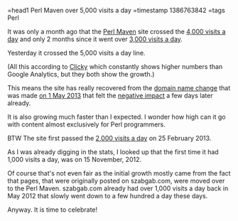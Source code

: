 =head1 Perl Maven over 5,000 visits a day
=timestamp 1386763842
=tags Perl



It was only a month ago that the <a href="http://perlmaven.com/">Perl Maven</a> site crossed the
<a href="/working-with-django-perl-maven-over-4000.html">4,000 visits a day</a>
and only 2 months since it went over
<a href="/web-based-debugging-article-and-the-perl-maven-over-3000.html">3,000 visits a day</a>.

Yesterday it crossed the 5,000 visits a day line.



(All this according to <a href="http://clicky.com/">Clicky</a> which constantly shows
higher numbers than Google Analytics, but they both show the growth.)

This means the site has really recovered from the <a href="/to-merge-or-not-to-merge.html">domain name change</a>
that was made <a href="/comparing-perl-python-ruby-and-php.html">on 1 May 2013</a> that felt the 
<a href="/the-price-of-redirection.html">negative impact</a> a few days later already.

It is also growing much faster than I expected. I wonder how high can it go with
content almost exclusively for Perl programmers.

BTW The site first passed the <a href="/report-2013-02.html">2,000 visits a day</a>
on 25 February 2013.

As I was already digging in the stats, I looked up that the first time it
had 1,000 visits a day, was on 15 November, 2012.

Of course that's not even fair as the initial growth mostly came from the fact
that pages, that were originally posted on szabgab.com, were moved over to the Perl Maven.
szabgab.com already had over 1,000 visits a day back in May 2012 that slowly
went down to a few hundred a day these days.

Anyway. It is time to celebrate!


